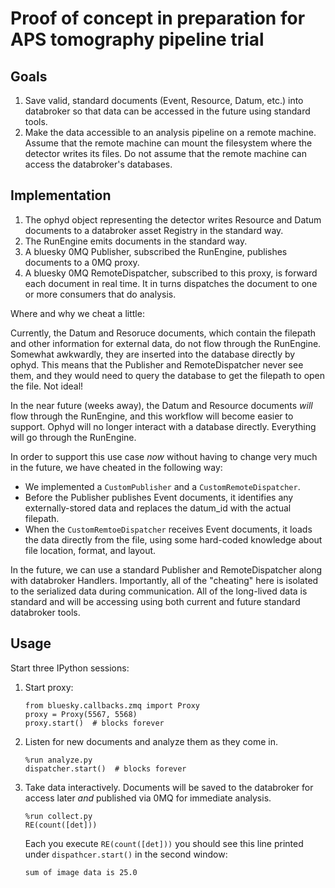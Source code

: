 # Proof of concept in preparation for APS tomography pipeline trial

## Goals

1. Save valid, standard documents (Event, Resource, Datum, etc.) into databroker
   so that data can be accessed in the future using standard tools.
2. Make the data accessible to an analysis pipeline on a remote machine. Assume
   that the remote machine can mount the filesystem where the detector writes
   its files. Do not assume that the remote machine can access the databroker's
   databases.

## Implementation

1. The ophyd object representing the detector writes Resource and Datum
   documents to a databroker asset Registry in the standard way.
2. The RunEngine emits documents in the standard way.
3. A bluesky 0MQ Publisher, subscribed the RunEngine, publishes documents to a
   0MQ proxy.
4. A bluesky 0MQ RemoteDispatcher, subscribed to this proxy, is forward each
   document in real time. It in turns dispatches the document to one or more
   consumers that do analysis.

Where and why we cheat a little:

Currently, the Datum and Resoruce documents, which contain the filepath and
other information for external data, do not flow through the RunEngine.
Somewhat awkwardly, they are inserted into the database directly by ophyd. This
means that the Publisher and RemoteDispatcher never see them, and they would
need to query the database to get the filepath to open the file. Not ideal!

In the near future (weeks away), the Datum and Resource documents *will* flow
through the RunEngine, and this workflow will become easier to support. Ophyd
will no longer interact with a database directly. Everything will go through the
RunEngine.

In order to support this use case *now* without having to change very much in
the future, we have cheated in the following way:

* We implemented a ``CustomPublisher`` and a ``CustomRemoteDispatcher``.
* Before the Publisher publishes Event documents, it identifies any
  externally-stored data and replaces the datum_id with the actual filepath.
* When the ``CustomRemtoeDispatcher`` receives Event documents, it loads the
  data directly from the file, using some hard-coded knowledge about file
  location, format, and layout.

In the future, we can use a standard Publisher and RemoteDispatcher along with
databroker Handlers. Importantly, all of the "cheating" here is isolated to the
serialized data during communication. All of the long-lived data is standard
and will be accessing using both current and future standard databroker tools.

## Usage

Start three IPython sessions:

1. Start proxy:

    ```
    from bluesky.callbacks.zmq import Proxy
    proxy = Proxy(5567, 5568)
    proxy.start()  # blocks forever
    ```

2. Listen for new documents and analyze them as they come in.

    ```
    %run analyze.py
    dispatcher.start()  # blocks forever
    ```

3. Take data interactively. Documents will be saved to the databroker for access
   later *and* published via 0MQ for immediate analysis.

    ```
    %run collect.py
    RE(count([det]))
    ```

    Each you execute ``RE(count([det]))`` you should see this line printed under
    ``dispathcer.start()`` in the second window:

    ```
    sum of image data is 25.0
    ```
